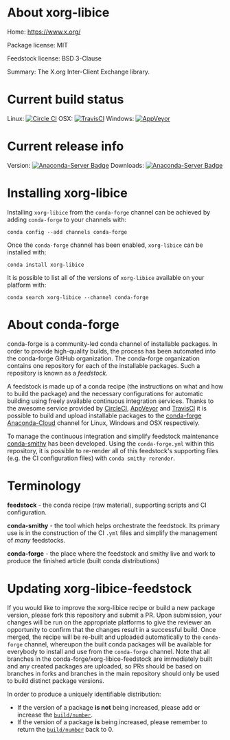 About xorg-libice
=================

Home: https://www.x.org/

Package license: MIT

Feedstock license: BSD 3-Clause

Summary: The X.org Inter-Client Exchange library.



Current build status
====================

Linux: [![Circle CI](https://circleci.com/gh/conda-forge/xorg-libice-feedstock.svg?style=shield)](https://circleci.com/gh/conda-forge/xorg-libice-feedstock)
OSX: [![TravisCI](https://travis-ci.org/conda-forge/xorg-libice-feedstock.svg?branch=master)](https://travis-ci.org/conda-forge/xorg-libice-feedstock)
Windows: [![AppVeyor](https://ci.appveyor.com/api/projects/status/github/conda-forge/xorg-libice-feedstock?svg=True)](https://ci.appveyor.com/project/conda-forge/xorg-libice-feedstock/branch/master)

Current release info
====================
Version: [![Anaconda-Server Badge](https://anaconda.org/conda-forge/xorg-libice/badges/version.svg)](https://anaconda.org/conda-forge/xorg-libice)
Downloads: [![Anaconda-Server Badge](https://anaconda.org/conda-forge/xorg-libice/badges/downloads.svg)](https://anaconda.org/conda-forge/xorg-libice)

Installing xorg-libice
======================

Installing `xorg-libice` from the `conda-forge` channel can be achieved by adding `conda-forge` to your channels with:

```
conda config --add channels conda-forge
```

Once the `conda-forge` channel has been enabled, `xorg-libice` can be installed with:

```
conda install xorg-libice
```

It is possible to list all of the versions of `xorg-libice` available on your platform with:

```
conda search xorg-libice --channel conda-forge
```


About conda-forge
=================

conda-forge is a community-led conda channel of installable packages.
In order to provide high-quality builds, the process has been automated into the
conda-forge GitHub organization. The conda-forge organization contains one repository
for each of the installable packages. Such a repository is known as a *feedstock*.

A feedstock is made up of a conda recipe (the instructions on what and how to build
the package) and the necessary configurations for automatic building using freely
available continuous integration services. Thanks to the awesome service provided by
[CircleCI](https://circleci.com/), [AppVeyor](http://www.appveyor.com/)
and [TravisCI](https://travis-ci.org/) it is possible to build and upload installable
packages to the [conda-forge](https://anaconda.org/conda-forge)
[Anaconda-Cloud](http://docs.anaconda.org/) channel for Linux, Windows and OSX respectively.

To manage the continuous integration and simplify feedstock maintenance
[conda-smithy](http://github.com/conda-forge/conda-smithy) has been developed.
Using the ``conda-forge.yml`` within this repository, it is possible to re-render all of
this feedstock's supporting files (e.g. the CI configuration files) with ``conda smithy rerender``.


Terminology
===========

**feedstock** - the conda recipe (raw material), supporting scripts and CI configuration.

**conda-smithy** - the tool which helps orchestrate the feedstock.
                   Its primary use is in the construction of the CI ``.yml`` files
                   and simplify the management of *many* feedstocks.

**conda-forge** - the place where the feedstock and smithy live and work to
                  produce the finished article (built conda distributions)


Updating xorg-libice-feedstock
==============================

If you would like to improve the xorg-libice recipe or build a new
package version, please fork this repository and submit a PR. Upon submission,
your changes will be run on the appropriate platforms to give the reviewer an
opportunity to confirm that the changes result in a successful build. Once
merged, the recipe will be re-built and uploaded automatically to the
`conda-forge` channel, whereupon the built conda packages will be available for
everybody to install and use from the `conda-forge` channel.
Note that all branches in the conda-forge/xorg-libice-feedstock are
immediately built and any created packages are uploaded, so PRs should be based
on branches in forks and branches in the main repository should only be used to
build distinct package versions.

In order to produce a uniquely identifiable distribution:
 * If the version of a package **is not** being increased, please add or increase
   the [``build/number``](http://conda.pydata.org/docs/building/meta-yaml.html#build-number-and-string).
 * If the version of a package **is** being increased, please remember to return
   the [``build/number``](http://conda.pydata.org/docs/building/meta-yaml.html#build-number-and-string)
   back to 0.
